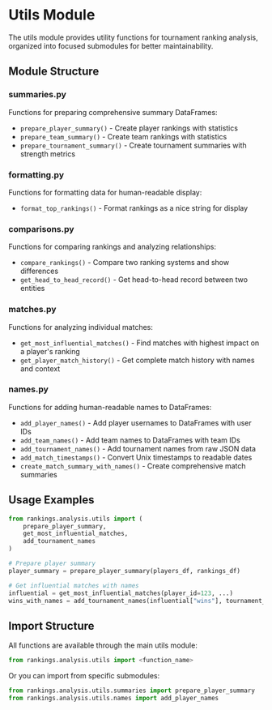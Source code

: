 # Utils Module

The utils module provides utility functions for tournament ranking analysis, organized into focused submodules for better maintainability.

## Module Structure

### summaries.py
Functions for preparing comprehensive summary DataFrames:
- `prepare_player_summary()` - Create player rankings with statistics
- `prepare_team_summary()` - Create team rankings with statistics  
- `prepare_tournament_summary()` - Create tournament summaries with strength metrics

### formatting.py
Functions for formatting data for human-readable display:
- `format_top_rankings()` - Format rankings as a nice string for display

### comparisons.py
Functions for comparing rankings and analyzing relationships:
- `compare_rankings()` - Compare two ranking systems and show differences
- `get_head_to_head_record()` - Get head-to-head record between two entities

### matches.py
Functions for analyzing individual matches:
- `get_most_influential_matches()` - Find matches with highest impact on a player's ranking
- `get_player_match_history()` - Get complete match history with names and context

### names.py
Functions for adding human-readable names to DataFrames:
- `add_player_names()` - Add player usernames to DataFrames with user IDs
- `add_team_names()` - Add team names to DataFrames with team IDs
- `add_tournament_names()` - Add tournament names from raw JSON data
- `add_match_timestamps()` - Convert Unix timestamps to readable dates
- `create_match_summary_with_names()` - Create comprehensive match summaries

## Usage Examples

```python
from rankings.analysis.utils import (
    prepare_player_summary,
    get_most_influential_matches,
    add_tournament_names
)

# Prepare player summary
player_summary = prepare_player_summary(players_df, rankings_df)

# Get influential matches with names
influential = get_most_influential_matches(player_id=123, ...)
wins_with_names = add_tournament_names(influential["wins"], tournament_data)
```

## Import Structure

All functions are available through the main utils module:

```python
from rankings.analysis.utils import <function_name>
```

Or you can import from specific submodules:

```python
from rankings.analysis.utils.summaries import prepare_player_summary
from rankings.analysis.utils.names import add_player_names
```